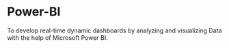 # Power-BI
To develop real-time dynamic dashboards by analyzing and visualizing Data with the help of Microsoft Power BI.
